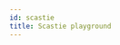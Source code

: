 ```yaml
---
id: scastie
title: Scastie playground
---
```


```scala mdoc:scastie:olafurpg/lVeDktOuRci4NAzjWqkG9g

```
